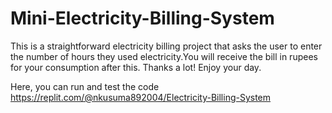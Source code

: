 # Mini-Electricity-Billing-System
This is a straightforward electricity billing project that asks the user to enter the number of hours they used electricity.You will receive the bill in rupees for your consumption after this. Thanks a lot! Enjoy your day.

Here, you can run and test the code
https://replit.com/@nkusuma892004/Electricity-Billing-System
